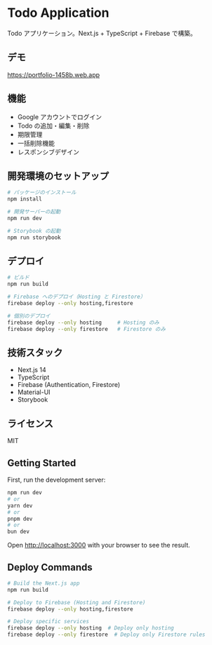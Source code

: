 # Todo Application

Todo アプリケーション。Next.js + TypeScript + Firebase で構築。

## デモ

https://portfolio-1458b.web.app

## 機能

- Google アカウントでログイン
- Todo の追加・編集・削除
- 期限管理
- 一括削除機能
- レスポンシブデザイン

## 開発環境のセットアップ

```bash
# パッケージのインストール
npm install

# 開発サーバーの起動
npm run dev

# Storybook の起動
npm run storybook
```

## デプロイ

```bash
# ビルド
npm run build

# Firebase へのデプロイ（Hosting と Firestore）
firebase deploy --only hosting,firestore

# 個別のデプロイ
firebase deploy --only hosting     # Hosting のみ
firebase deploy --only firestore   # Firestore のみ
```

## 技術スタック

- Next.js 14
- TypeScript
- Firebase (Authentication, Firestore)
- Material-UI
- Storybook

## ライセンス

MIT

## Getting Started

First, run the development server:

```bash
npm run dev
# or
yarn dev
# or
pnpm dev
# or
bun dev
```

Open [http://localhost:3000](http://localhost:3000) with your browser to see the result.

## Deploy Commands

```bash
# Build the Next.js app
npm run build

# Deploy to Firebase (Hosting and Firestore)
firebase deploy --only hosting,firestore

# Deploy specific services
firebase deploy --only hosting  # Deploy only hosting
firebase deploy --only firestore  # Deploy only Firestore rules
```
